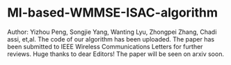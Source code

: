 # MI-based-WMMSE-ISAC-algorithm
Author: Yizhou Peng, Songjie Yang, Wanting Lyu, Zhongpei Zhang, Chadi assi, et,al.
The code of our algorithm has been uploaded. The paper has been submitted to IEEE Wireless Communications Letters for further reviews. Huge thanks to dear Editors! The paper will be seen on arxiv soon. 
